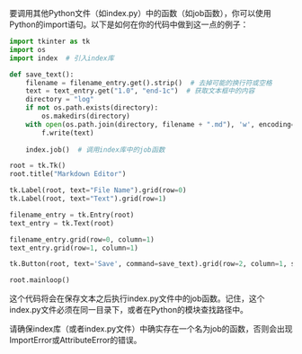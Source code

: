 要调用其他Python文件（如index.py）中的函数（如job函数），你可以使用Python的import语句。以下是如何在你的代码中做到这一点的例子：

```python
import tkinter as tk
import os
import index  # 引入index库

def save_text():
    filename = filename_entry.get().strip()  # 去掉可能的换行符或空格
    text = text_entry.get("1.0", "end-1c")  # 获取文本框中的内容
    directory = "log"
    if not os.path.exists(directory):
        os.makedirs(directory)
    with open(os.path.join(directory, filename + ".md"), 'w', encoding='utf-8') as f:
        f.write(text)
    
    index.job()  # 调用index库中的job函数

root = tk.Tk()
root.title("Markdown Editor")

tk.Label(root, text="File Name").grid(row=0)
tk.Label(root, text="Text").grid(row=1)

filename_entry = tk.Entry(root)
text_entry = tk.Text(root)

filename_entry.grid(row=0, column=1)
text_entry.grid(row=1, column=1)

tk.Button(root, text='Save', command=save_text).grid(row=2, column=1, sticky=tk.W, pady=4)

root.mainloop()
```

这个代码将会在保存文本之后执行index.py文件中的job函数。记住，这个index.py文件必须在同一目录下，或者在Python的模块查找路径中。

请确保index库（或者index.py文件）中确实存在一个名为job的函数，否则会出现ImportError或AttributeError的错误。